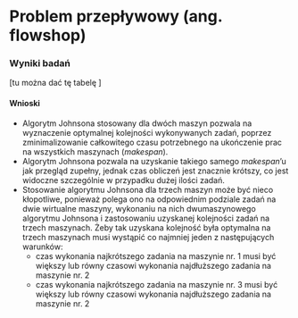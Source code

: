 # Problem przepływowy (ang. flowshop)

### Wyniki badań

[tu można dać tę tabelę ]


#### Wnioski
- Algorytm Johnsona stosowany dla dwóch maszyn pozwala na wyznaczenie optymalnej kolejności wykonywanych zadań, poprzez zminimalizowanie całkowitego czasu potrzebnego na ukończenie prac na wszystkich maszynach (*makespan*).
- Algorytm Johnsona pozwala na uzyskanie takiego samego *makespan*’u jak przegląd zupełny, jednak czas obliczeń jest znacznie krótszy, co jest widoczne szczególnie w przypadku dużej ilości zadań.
- Stosowanie algorytmu Johnsona dla trzech maszyn może być nieco kłopotliwe, ponieważ polega ono na odpowiednim podziale zadań na dwie wirtualne maszyny, wykonaniu na nich dwumaszynowego algorytmu Johnsona i zastosowaniu uzyskanej kolejności zadań na trzech maszynach. Żeby tak uzyskana kolejność była optymalna na trzech maszynach musi wystąpić co najmniej jeden z następujących warunków:
  - czas wykonania najkrótszego zadania na maszynie nr. 1 musi być większy lub równy czasowi wykonania najdłuższego zadania na maszynie nr. 2
  - czas wykonania najkrótszego zadania na maszynie nr. 3 musi być większy lub równy czasowi wykonania najdłuższego zadania na maszynie nr. 2

